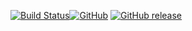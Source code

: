 [![Build Status](https://travis-ci.com/AshishBhoi/KotlinApp1.svg?branch=master)](https://travis-ci.com/AshishBhoi/KotlinApp1)[![GitHub](https://img.shields.io/github/license/mashape/apistatus.svg)](https://github.com/AshishBhoi/KotlinApp1/blob/master/LICENSE)
[![GitHub release](https://img.shields.io/github/release/AshishBhoi/KotlinApp1.svg)](https://github.com/AshishBhoi/KotlinApp1/releases)
